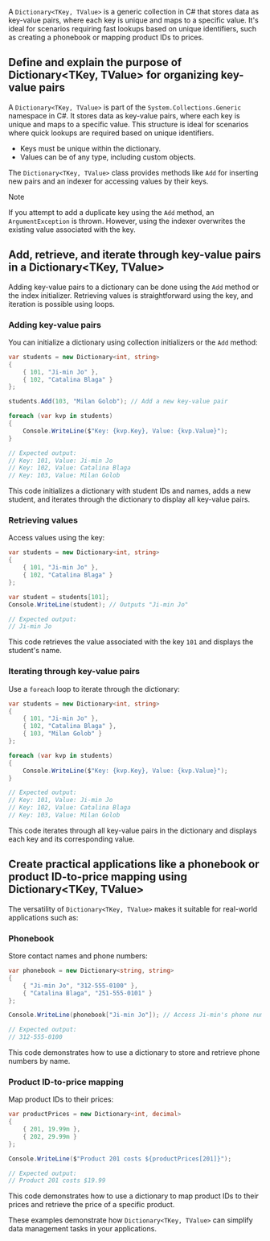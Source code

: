 A `Dictionary<TKey, TValue>` is a generic collection in C# that stores data as key-value pairs, where each key is unique and maps to a specific value. It's ideal for scenarios requiring fast lookups based on unique identifiers, such as creating a phonebook or mapping product IDs to prices.

## Define and explain the purpose of Dictionary<TKey, TValue> for organizing key-value pairs

A `Dictionary<TKey, TValue>` is part of the `System.Collections.Generic` namespace in C#. It stores data as key-value pairs, where each key is unique and maps to a specific value. This structure is ideal for scenarios where quick lookups are required based on unique identifiers.

- Keys must be unique within the dictionary.
- Values can be of any type, including custom objects.

The `Dictionary<TKey, TValue>` class provides methods like `Add` for inserting new pairs and an indexer for accessing values by their keys.

> [!NOTE]
> If you attempt to add a duplicate key using the `Add` method, an `ArgumentException` is thrown. However, using the indexer overwrites the existing value associated with the key.

## Add, retrieve, and iterate through key-value pairs in a Dictionary<TKey, TValue>

Adding key-value pairs to a dictionary can be done using the `Add` method or the index initializer. Retrieving values is straightforward using the key, and iteration is possible using loops.

### Adding key-value pairs

You can initialize a dictionary using collection initializers or the `Add` method:

```csharp
var students = new Dictionary<int, string>
{
    { 101, "Ji-min Jo" },
    { 102, "Catalina Blaga" }
};

students.Add(103, "Milan Golob"); // Add a new key-value pair

foreach (var kvp in students)
{
    Console.WriteLine($"Key: {kvp.Key}, Value: {kvp.Value}");
}

// Expected output:
// Key: 101, Value: Ji-min Jo
// Key: 102, Value: Catalina Blaga
// Key: 103, Value: Milan Golob
```

This code initializes a dictionary with student IDs and names, adds a new student, and iterates through the dictionary to display all key-value pairs.

### Retrieving values

Access values using the key:

```csharp
var students = new Dictionary<int, string>
{
    { 101, "Ji-min Jo" },
    { 102, "Catalina Blaga" }
};

var student = students[101];
Console.WriteLine(student); // Outputs "Ji-min Jo"

// Expected output:
// Ji-min Jo
```

This code retrieves the value associated with the key `101` and displays the student's name.

### Iterating through key-value pairs

Use a `foreach` loop to iterate through the dictionary:

```csharp
var students = new Dictionary<int, string>
{
    { 101, "Ji-min Jo" },
    { 102, "Catalina Blaga" },
    { 103, "Milan Golob" }
};

foreach (var kvp in students)
{
    Console.WriteLine($"Key: {kvp.Key}, Value: {kvp.Value}");
}

// Expected output:
// Key: 101, Value: Ji-min Jo
// Key: 102, Value: Catalina Blaga
// Key: 103, Value: Milan Golob
```

This code iterates through all key-value pairs in the dictionary and displays each key and its corresponding value.

## Create practical applications like a phonebook or product ID-to-price mapping using Dictionary<TKey, TValue>

The versatility of `Dictionary<TKey, TValue>` makes it suitable for real-world applications such as:

### Phonebook

Store contact names and phone numbers:

```csharp
var phonebook = new Dictionary<string, string>
{
    { "Ji-min Jo", "312-555-0100" },
    { "Catalina Blaga", "251-555-0101" }
};

Console.WriteLine(phonebook["Ji-min Jo"]); // Access Ji-min's phone number

// Expected output:
// 312-555-0100
```

This code demonstrates how to use a dictionary to store and retrieve phone numbers by name.

### Product ID-to-price mapping

Map product IDs to their prices:

```csharp
var productPrices = new Dictionary<int, decimal>
{
    { 201, 19.99m },
    { 202, 29.99m }
};

Console.WriteLine($"Product 201 costs ${productPrices[201]}");

// Expected output:
// Product 201 costs $19.99
```

This code demonstrates how to use a dictionary to map product IDs to their prices and retrieve the price of a specific product.

These examples demonstrate how `Dictionary<TKey, TValue>` can simplify data management tasks in your applications.
